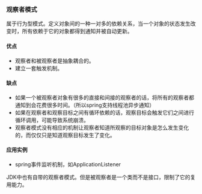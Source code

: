 ### 观察者模式
属于行为型模式。定义对象间的一种一对多的依赖关系，当一个对象的状态发生改变时，所有依赖于它的对象都得到通知并被自动更新。

#### 优点
- 观察者和被观察者是抽象耦合的。
- 建立一套触发机制。
#### 缺点
- 如果一个被观察者对象有很多的直接和间接的观察者的话，将所有的观察者都通知到会花费很多时间。（所以spring支持线程池异步通知）
- 如果在观察者和观察目标之间有循环依赖的话，观察目标会触发它们之间进行循环调用，可能导致系统崩溃。
- 观察者模式没有相应的机制让观察者知道所观察的目标对象是怎么发生变化的，而仅仅只是知道观察目标发生了变化。

#### 应用实例
- spring事件监听机制，如ApplicationListener

JDK中也有自带的观察者模式。但是被观察者是一个类而不是接口，限制了它的复用能力。